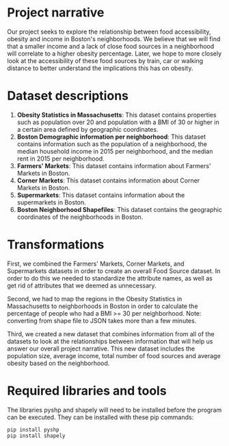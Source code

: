 # Project narrative

Our project seeks to explore the relationship between food accessibility, obesity and income in Boston's neighborhoods. We believe that we will find that a smaller income and a lack of close food sources in a neighborhood will correlate to a higher obesity percentage. Later, we hope to more closely look at the accessibility of these food sources by train, car or walking distance to better understand the implications this has on obesity. 

# Dataset descriptions

1. **Obesity Statistics in Massachusetts**: This dataset contains properties such as population over 20 and population with a BMI of 30 or higher in a certain area defined by geographic coordinates.
2. **Boston Demographic information per neighborhood**: This dataset contains information such as the population of a neighborhood, the median household income in 2015 per neighborhood, and the median rent in 2015 per neighborhood. 
3. **Farmers' Markets**: This dataset contains information about Farmers' Markets in Boston.
4. **Corner Markets**: This dataset contains information about Corner Markets in Boston.
5. **Supermarkets**: This dataset contains information about the supermarkets in Boston.
6. **Boston Neighborhood Shapefiles**: This dataset contains the geographic coordinates of the neighborhoods in Boston.

# Transformations

First, we combined the Farmers' Markets, Corner Markets, and Supermarkets datasets in order to create an overall Food Source dataset. In order to do this we needed to standardize the attribute names, as well as get rid of attributes that we deemed as unnecessary.

Second, we had to map the regions in the Obesity Statistics in Massachusetts to neighborhoods in Boston in order to calculate the percentage of people who had a BMI >= 30 per neighborhood. Note: converting from shape file to JSON takes more than a few minutes. 

Third, we created a new dataset that combines information from all of the datasets to look at the relationships between information that will help us answer our overall project narrative. This new dataset includes the population size, average income, total number of food sources and average obesity based on the neighborhood. 

# Required libraries and tools
The libraries pyshp and shapely will need to be installed before the program can be executed. They can be installed with these pip commands:
```
pip install pyshp
pip install shapely
```
